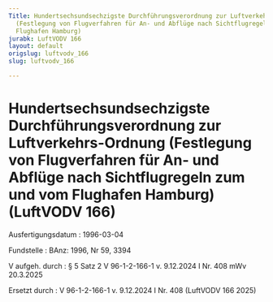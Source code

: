 ```yaml
---
Title: Hundertsechsundsechzigste Durchführungsverordnung zur Luftverkehrs-Ordnung
  (Festlegung von Flugverfahren für An- und Abflüge nach Sichtflugregeln zum und vom
  Flughafen Hamburg)
jurabk: LuftVODV 166
layout: default
origslug: luftvodv_166
slug: luftvodv_166

---
```


# Hundertsechsundsechzigste Durchführungsverordnung zur Luftverkehrs-Ordnung (Festlegung von Flugverfahren für An- und Abflüge nach Sichtflugregeln zum und vom Flughafen Hamburg) (LuftVODV 166)

Ausfertigungsdatum
:   1996-03-04

Fundstelle
:   BAnz: 1996, Nr 59, 3394

V aufgeh. durch
:   § 5 Satz 2 V 96-1-2-166-1 v. 9.12.2024 I Nr. 408 mWv 20.3.2025

Ersetzt durch
:   V 96-1-2-166-1 v. 9.12.2024 I Nr. 408 (LuftVODV 166 2025)

